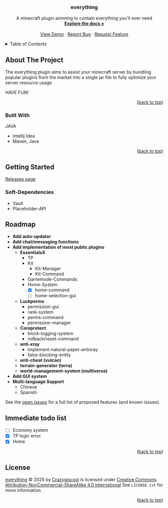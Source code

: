 <!-- Improved compatibility of back to top link: See: https://github.com/othneildrew/Best-README-Template/pull/73 -->
<a id="readme-top"></a>
<!--
*** Thanks for checking out the Best-README-Template. If you have a suggestion
*** that would make this better, please fork the repo and create a pull request
*** or simply open an issue with the tag "enhancement".
*** Don't forget to give the project a star!
*** Thanks again! Now go create something AMAZING! :D
-->



<!-- PROJECT SHIELDS -->
<!--
*** I'm using markdown "reference style" links for readability.
*** Reference links are enclosed in brackets [ ] instead of parentheses ( ).
*** See the bottom of this document for the declaration of the reference variables
*** for contributors-url, forks-url, etc. This is an optional, concise syntax you may use.
*** https://www.markdownguide.org/basic-syntax/#reference-style-links

[![Contributors][contributors-shield]][contributors-url]
[![Forks][forks-shield]][forks-url]
[![Stargazers][stars-shield]][stars-url]
[![Issues][issues-shield]][issues-url]
[![Unlicense License][license-shield]][license-url]
-->


<!-- PROJECT LOGO -->
<br />
<div align="center">

  <h3 align="center">everything</h3>

  <p align="center">
    A minecraft plugin aimming to contain everything you'll ever need
    <br />
    <a href="https://github.com/Crazygiscool/everything"><strong>Explore the docs »</strong></a>
    <br />
    <br />
    <a href="https://github.com/Crazygiscool/everything">View Demo</a>
    &middot;
    <a href="https://github.com/Crazygiscool/everything/issues/new?labels=bug&template=bug-report---.md">Report Bug</a>
    &middot;
    <a href="https://github.com/Crazygiscool/everything/issues/new?labels=enhancement&template=feature-request---.md">Request Feature</a>
  </p>
</div>



<!-- TABLE OF CONTENTS -->
<details>
  <summary>Table of Contents</summary>
  <ol>
    <li>
      <a href="#about-the-project">About The Project</a>
      <ul>
        <li><a href="#built-with">Built With</a></li>
      </ul>
    </li>
    <li>
      <a href="#getting-started">Getting Started</a>
      <ul>
        <!-- <li><a href="#prerequisites">Prerequisites</a></li> -->
        <li><a href="#installation">Installation</a></li>
      </ul>
    </li>
    <li><a href="#usage">Usage</a></li>
    <li><a href="#roadmap">Roadmap</a></li>
    <li><a href="#contributing">Contributing</a></li>
    <li><a href="#license">License</a></li>
    <li><a href="#contact">Contact</a></li>
    <li><a href="#acknowledgments">Acknowledgments</a></li>
  </ol>
</details>



<!-- ABOUT THE PROJECT -->
## About The Project

The everything plugin aims to assist your minecraft server by bundling popular plugins from the market into a single jar file to fully optimize your server resource usage

HAVE FUN!

<p align="right">(<a href="#readme-top">back to top</a>)</p>



### Built With

JAVA

* Intellij Idea
* Maven, Java

<p align="right">(<a href="#readme-top">back to top</a>)</p>



<!-- GETTING STARTED -->
## Getting Started

[Releases page](https://github.com/Crazygiscool/everything/releases)

### Soft-Dependencies

* Vault
* Placeholder-API

<!-- ROADMAP -->
## Roadmap

- **Add auto-updator**
- **Add chat/messaging functions**
- **Add implementation of most public plugins**
  - **EssentialsX**
    - TP
    - Kit
      - Kit-Manager
      - Kit-Command
    - Gamemode-Commands
    - Home-System
      - [x] home-command
      - [ ] home-selection-gui
  - **Luckperms**
    - permission-gui
    - rank-system
    - perms-command
    - permission-manager
  - **Coreprotect**
    - block-logging-system
    - rollback/reset-command
  - **anti-xray**
    - implement-natural-paper-antixray
    - false-blocking-entity
  - **anti-cheat (vulcan)**
  - **terrain-generator (terra)**
  - **world-management-system (multiverse)**
- **Add GUI system**
- **Multi-language Support**
  - Chinese
  - Spanish

See the [open issues](https://github.com/crazygiscool/everything/issues) for a full list of proposed features (and known issues).


## Immediate todo list
- [ ] Economy system
- [x] TP logic error
- [x] Home

<p align="right">(<a href="#readme-top">back to top</a>)</p>

<!-- LICENSE -->
## License

[everything](https://github.com/Crazygiscool/everything/) © 2025 by [Crazygiscool](https://github.com/Crazygiscool) is licensed under [Creative Commons Attribution-NonCommercial-ShareAlike 4.0 International](https://creativecommons.org/licenses/by-nc-sa/4.0/?ref=chooser-v1) See `LICENSE.txt` for more information.

<p align="right">(<a href="#readme-top">back to top</a>)</p>



<!-- ACKNOWLEDGMENTS
## Acknowledgments

Use this space to list resources you find helpful and would like to give credit to. I've included a few of my favorites to kick things off!

* [Choose an Open Source License](https://choosealicense.com)
* [GitHub Emoji Cheat Sheet](https://www.webpagefx.com/tools/emoji-cheat-sheet)
* [Malven's Flexbox Cheatsheet](https://flexbox.malven.co/)
* [Malven's Grid Cheatsheet](https://grid.malven.co/)
* [Img Shields](https://shields.io)
* [GitHub Pages](https://pages.github.com)
* [Font Awesome](https://fontawesome.com)
* [React Icons](https://react-icons.github.io/react-icons/search)

<p align="right">(<a href="#readme-top">back to top</a>)</p>
-->


<!-- MARKDOWN LINKS & IMAGES -->
<!-- https://www.markdownguide.org/basic-syntax/#reference-style-links -->
[contributors-shield]: https://img.shields.io/github/contributors/crazygiscool/everything.svg?style=for-the-badge
[contributors-url]: https://github.com/crazygiscool/everything/graphs/contributors
[forks-shield]: https://img.shields.io/github/forks/crazygiscool/everything.svg?style=for-the-badge
[forks-url]: https://github.com/crazygiscool/everything/network/members
[stars-shield]: https://img.shields.io/github/stars/crazygiscool/everything.svg?style=for-the-badge
[stars-url]: https://github.com/crazygiscool/everything/stargazers
[issues-shield]: https://img.shields.io/github/issues/crazygiscool/everything.svg?style=for-the-badge
[issues-url]: https://github.com/crazygiscool/everything/issues
[license-shield]: https://img.shields.io/github/license/crazygiscool/everything.svg?style=for-the-badge
[license-url]: https://github.com/crazygiscool/everything/blob/master/LICENSE.txt
[Godot]: https://img.shields.io/badge/godot-000000?style=for-the-badge&logo=Godot
[Godot-url]: https://godotengine.org/
[Redot]: https://img.shields.io/badge/Redot-20232A?style=for-the-badge&logo=redot&logoColor=61DAFB
[Redot-url]: https://redotengine.org/
